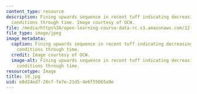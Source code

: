 ```yaml
---
content_type: resource
description: Fining upwards sequence in recent tuff indicating decreasing transport
  conditions through time. Image courtesy of OCW.
file: /media/https%3A/open-learning-course-data-rc.s3.amazonaws.com/12-110-sedimentary-geology-fall-2004/e8d24ed720cffe7e21d54e6f55065a9e_19.jpg
file_type: image/jpeg
image_metadata:
  caption: Fining upwards sequence in recent tuff indicating decreasing transport
    conditions through time.
  credit: Image courtesy of OCW.
  image-alt: Fining upwards sequence in recent tuff indicating decreasing transport
    conditions through time.
resourcetype: Image
title: 19.jpg
uid: e8d24ed7-20cf-fe7e-21d5-4e6f55065a9e
---
```

